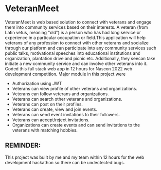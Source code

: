 # VeteranMeet
VeteranMeet is web based solution to connect with veterans and engage them into community
services based on their interests. A veteran (from Latin vetus, meaning "old") is a person who has
had long service or experience in a particular occupation or field.This application will help
veterans of any profession to connect with other veterans and socialize through our platform and
can participate into any community services such public talks, motivational speeches into
educational institutions and organization, plantation drive and picnic etc. Additionally, they seecan
take initiate a new community service and can involve other veterans into it.
Coded this full stack web app in 12 hours for Nascon 2022 web development competition.
Major module in this project were 
- Authorization using JWT
- Veterans can view profile of other veterans and organizations.
- Veterans can follow veterans and organizations.
- Veterans can search other veterans and organizations.
- Veterans can post on their profiles.
- Veterans can create, view and join events.
- Veterans can send event invitations to their followers.
- Veterans can accept/reject invitations.
- Organizations can create events and can send invitations to the veterans with matching hobbies.

## REMINDER: 
This project was built by me and my team within 12 hours for the web development hackathon so there can be undectected bugs.
